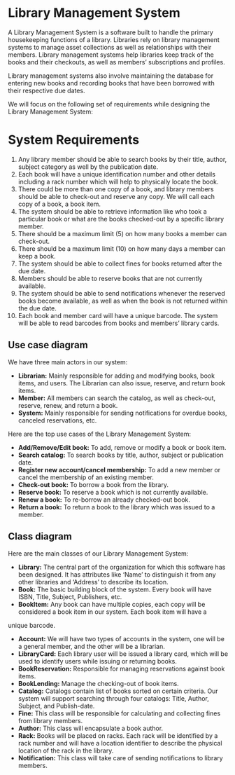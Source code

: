 
# **Library Management System** 
A Library Management System is a software built to handle the primary housekeeping functions of a library. Libraries rely on library management systems to manage asset collections as well as relationships with their members. Library management systems help libraries keep track of the books and their checkouts, as well as members’ subscriptions and profiles. 

Library management systems also involve maintaining the database for entering new books and recording books that have been borrowed with their respective due dates. 

We will focus on the following set of requirements while designing the Library Management System: 
# **System Requirements** 
1. Any library member should be able to search books by their title, author, subject category as well by the publication date. 
1. Each book will have a unique identification number and other details including a rack number which will help to physically locate the book. 
1. There could be more than one copy of a book, and library members should be able to check-out and reserve any copy. We will call each copy of a book, a book item. 
1. The system should be able to retrieve information like who took a particular book or what are the books checked-out by a specific library member. 
1. There should be a maximum limit (5) on how many books a member can check-out. 
1. There should be a maximum limit (10) on how many days a member can keep a book. 
1. The system should be able to collect fines for books returned after the due date. 
1. Members should be able to reserve books that are not currently available. 
1. The system should be able to send notifications whenever the reserved books become available, as well as when the book is not returned within the due date. 
1. Each book and member card will have a unique barcode. The system will be able to read barcodes from books and members’ library cards. 
## **Use case diagram** 
We have three main actors in our system: 

- **Librarian:** Mainly responsible for adding and modifying books, book items, and users. The Librarian can also issue, reserve, and return book items. 
- **Member:** All members can search the catalog, as well as check-out, reserve, renew, and return a book. 
- **System:** Mainly responsible for sending notifications for overdue books, canceled reservations, etc. 

Here are the top use cases of the Library Management System: 

- **Add/Remove/Edit book:** To add, remove or modify a book or book item. 
- **Search catalog:** To search books by title, author, subject or publication date. 
- **Register new account/cancel membership:** To add a new member or cancel the membership of an existing member. 
- **Check-out book:** To borrow a book from the library. 
- **Reserve book:** To reserve a book which is not currently available. 
- **Renew a book:** To re-borrow an already checked-out book. 
- **Return a book:** To return a book to the library which was issued to a member. 
## **Class diagram** 
Here are the main classes of our Library Management System: 

- **Library:** The central part of the organization for which this software has been designed. It has attributes like ‘Name’ to distinguish it from any other libraries and ‘Address’ to describe its location. 
- **Book:** The basic building block of the system. Every book will have ISBN, Title, Subject, Publishers, etc. 
- **BookItem:** Any book can have multiple copies, each copy will be considered a book item in our system. Each book item will have a 

unique barcode. 

- **Account:** We will have two types of accounts in the system, one will be a general member, and the other will be a librarian. 
- **LibraryCard:** Each library user will be issued a library card, which will be used to identify users while issuing or returning books. 
- **BookReservation:** Responsible for managing reservations against book items. 
- **BookLending:** Manage the checking-out of book items. 
- **Catalog:** Catalogs contain list of books sorted on certain criteria. Our system will support searching through four catalogs: Title, Author, Subject, and Publish-date. 
- **Fine:** This class will be responsible for calculating and collecting fines from library members. 
- **Author:** This class will encapsulate a book author. 
- **Rack:** Books will be placed on racks. Each rack will be identified by a rack number and will have a location identifier to describe the physical location of the rack in the library. 
- **Notification:** This class will take care of sending notifications to library members. 



